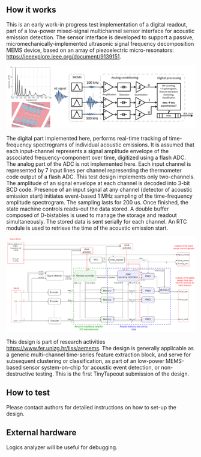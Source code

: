 <!---

This file is used to generate your project datasheet. Please fill in the information below and delete any unused
sections.

You can also include images in this folder and reference them in the markdown. Each image must be less than
512 kb in size, and the combined size of all images must be less than 1 MB.
-->

## How it works

This is an early work-in progress test implementation of a digital readout, part of a low-power mixed-signal multichannel sensor interface for acoustic emission detection. The sensor interface is developed to support a passive, micromechanically-implemented ultrasonic signal frequency decomposition MEMS device, based on an array of piezoelectric micro-resonators: https://ieeexplore.ieee.org/document/9139151.

![MEMS-based mixed-signal multichannel sensor interface for acoustic emission detection.](https://github.com/DinkoOletic/tt09-HDL_unizgfer_2ch_AE_tf_spectrogram/blob/main/docs/TT09_MEMS_AE_system.png)

The digital part implemented here, performs real-time tracking of time-frequency spectrograms of individual  acoustic emissions. It is assumed that each input-channel represents a signal amplitude envelope of the associated frequency-component over time, digitized using a flash ADC. The analog part of the ADC is not implemented here. Each input channel is represented by 7 input lines per channel representing the thermometer code output of a flash ADC. This test design implements only two-channels. The amplitude of an signal envelope at each channel is decoded into 3-bit BCD code. Presence of an input signal at any channel (detector of acoustic emission start) initiates event-based 1 MHz sampling of the time-frequency amplitude spectrogram. The sampling lasts for 200 us. Once finished, the state machine controls reads-out the data stored. A double buffer composed of D-bistables is used to manage the storage and readout simultaneously. The stored data is sent serially for each channel. An RTC module is used to retrieve the time of the acoustic emission start.

![Digital multi-channel time-frequency amplitude spectrogram tracker.](https://github.com/DinkoOletic/tt09-HDL_unizgfer_2ch_AE_tf_spectrogram/blob/main/docs/TT09_AE_timefreq_spectrogram_extractor.png)

This design is part of research activities https://www.fer.unizg.hr/liss/aemems. The design is generally applicable as a generic multi-channel time-series feature extraction block, and serve for subsequent clustering or classification, as part of an low-power MEMS-based sensor system-on-chip for acoustic event detection, or non-destructive testing. This is the first TinyTapeout submission of the design.


## How to test

Please contact authors for detailed instructions on how to set-up the design.

## External hardware

Logics analyzer will be useful for debugging.
